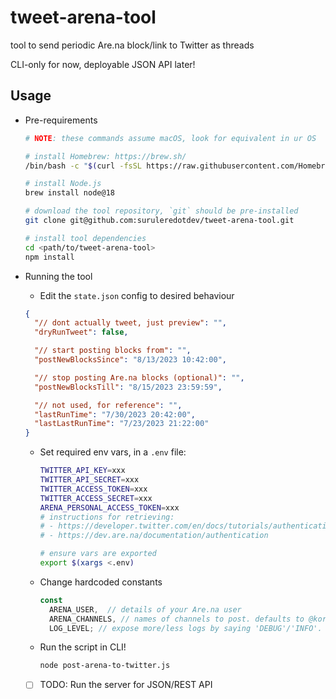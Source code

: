 # tweet-arena-tool

tool to send periodic Are.na block/link to Twitter as threads

CLI-only for now, deployable JSON API later!

## Usage

- Pre-requirements
  ```sh
  # NOTE: these commands assume macOS, look for equivalent in ur OS

  # install Homebrew: https://brew.sh/
  /bin/bash -c "$(curl -fsSL https://raw.githubusercontent.com/Homebrew/install/HEAD/install.sh)"

  # install Node.js
  brew install node@18 

  # download the tool repository, `git` should be pre-installed
  git clone git@github.com:suruleredotdev/tweet-arena-tool.git
  
  # install tool dependencies
  cd <path/to/tweet-arena-tool>
  npm install
  ```

- Running the tool

  - Edit the `state.json` config to desired behaviour
  ```json
  {
    "// dont actually tweet, just preview": "",
    "dryRunTweet": false,

    "// start posting blocks from": "",
    "postNewBlocksSince": "8/13/2023 10:42:00",

    "// stop posting Are.na blocks (optional)": "",
    "postNewBlocksTill": "8/15/2023 23:59:59",

    "// not used, for reference": "",
    "lastRunTime": "7/30/2023 20:42:00",
    "lastLastRunTime": "7/23/2023 21:22:00"
  } 
  ```

  - Set required env vars, in a `.env` file:
      ```sh
      TWITTER_API_KEY=xxx
      TWITTER_API_SECRET=xxx
      TWITTER_ACCESS_TOKEN=xxx
      TWITTER_ACCESS_SECRET=xxx
      ARENA_PERSONAL_ACCESS_TOKEN=xxx
      # instructions for retrieving:
      # - https://developer.twitter.com/en/docs/tutorials/authenticating-with-twitter-api-for-enterprise/authentication-method-overview#oauth1.0a
      # - https://dev.are.na/documentation/authentication

      # ensure vars are exported
      export $(xargs <.env)
      ```

  - Change hardcoded constants
      ```js
      const
        ARENA_USER,  // details of your Are.na user
        ARENA_CHANNELS, // names of channels to post. defaults to @korede-ta's channels TODO: make this dynamic
        LOG_LEVEL; // expose more/less logs by saying 'DEBUG'/'INFO'. defaults to 'ERROR'
      ```

  - Run the script in CLI!
      ```sh
      node post-arena-to-twitter.js
      ```

  - [ ] TODO: Run the server for JSON/REST API
